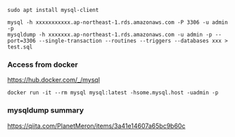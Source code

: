 ~~~
sudo apt install mysql-client
~~~

~~~
mysql -h xxxxxxxxxxx.ap-northeast-1.rds.amazonaws.com -P 3306 -u admin -p
mysqldump -h xxxxxxx.ap-northeast-1.rds.amazonaws.com -u admin -p --port=3306 --single-transaction --routines --triggers --databases xxx > test.sql
~~~

### Access from docker
https://hub.docker.com/_/mysql

~~~
docker run -it --rm mysql mysql:latest -hsome.mysql.host -uadmin -p
~~~

### mysqldump summary
https://qiita.com/PlanetMeron/items/3a41e14607a65bc9b60c
